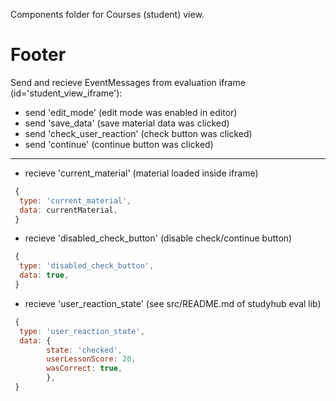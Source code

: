 Components folder for Courses (student) view.

# Footer

Send and recieve EventMessages from evaluation iframe (id='student_view_iframe'):

 * send 'edit_mode' (edit mode was enabled in editor)
 * send 'save_data' (save material data was clicked)
 * send 'check_user_reaction' (check button was clicked)
 * send 'continue' (continue button was clicked)

---
  * recieve 'current_material' (material loaded inside iframe)
```javascript 
 {
  type: 'current_material',
  data: currentMaterial,
 }
```
 * recieve 'disabled_check_button' (disable check/continue button)
```javascript
 {
  type: 'disabled_check_button',
  data: true,
 }
```

* recieve 'user_reaction_state' (see src/README.md of studyhub eval lib)
```javascript 
 {
  type: 'user_reaction_state',
  data: { 
        state: 'checked',
        userLessonScore: 20,
        wasCorrect: true,
        },
 }
```
 
